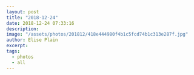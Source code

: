 ```yaml
---
layout: post
title: "2018-12-24"
date: 2018-12-24 07:33:16
description: 
image: "/assets/photos/201812/418e444980f4b1c5fcd74b1c313e287f.jpg"
author: Elise Plain
excerpt: 
tags: 
  - photos
  - all
---
```



<p></p>
